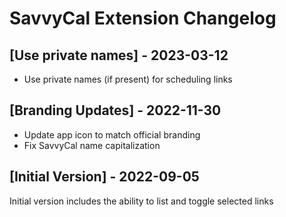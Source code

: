 # SavvyCal Extension Changelog

## [Use private names] - 2023-03-12
- Use private names (if present) for scheduling links

## [Branding Updates] - 2022-11-30

- Update app icon to match official branding
- Fix SavvyCal name capitalization

## [Initial Version] - 2022-09-05

Initial version includes the ability to list and toggle selected links
